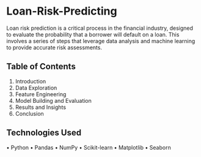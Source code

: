 # Loan-Risk-Predicting
Loan risk prediction is a critical process in the financial industry, designed to evaluate the probability that a borrower will default on a loan. This involves a series of steps that leverage data analysis and machine learning to provide accurate risk assessments.
## Table of Contents

1. Introduction 
2. Data Exploration 
3. Feature Engineering 
4. Model Building and Evaluation 
5. Results and Insights 
6. Conclusion

## Technologies Used

• Python 
• Pandas 
• NumPy 
• Scikit-learn 
• Matplotlib 
• Seaborn 
